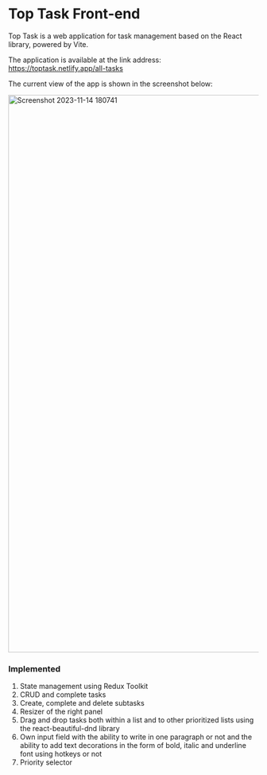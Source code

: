 # Top Task Front-end

Top Task is a web application for task management based on the React library, powered by Vite.

The application is available at the link address: https://toptask.netlify.app/all-tasks

The current view of the app is shown in the screenshot below:

<img width="1120" alt="Screenshot 2023-11-14 180741" src="https://github.com/AlAstapchyk/top-task-frontend/assets/104316850/8b34ccbb-d73a-48d5-920a-253b75d80f60">

### Implemented

1. State management using Redux Toolkit
2. CRUD and complete tasks
3. Create, complete and delete subtasks
4. Resizer of the right panel
5. Drag and drop tasks both within a list and to other prioritized lists using the react-beautiful-dnd library
6. Own input field with the ability to write in one paragraph or not and the ability to add text decorations in the form of bold, italic and underline font using hotkeys or not
7. Priority selector